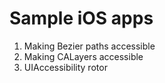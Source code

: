 # Sample iOS apps
  1) Making Bezier paths accessible
  2) Making CALayers accessible
  3) UIAccessibility rotor
